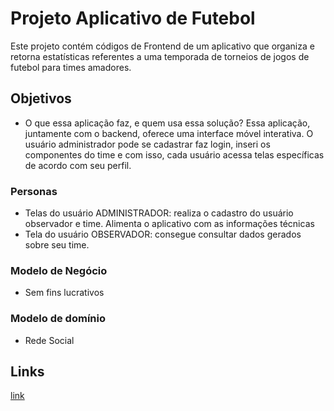 # Projeto Aplicativo de Futebol

Este projeto contém códigos de Frontend de um aplicativo que organiza e retorna estatísticas referentes a uma temporada de torneios de jogos de futebol para times amadores.

## Objetivos

- O que essa aplicação faz, e quem usa essa solução?
    Essa aplicação, juntamente com o backend, oferece uma interface móvel interativa.
    O usuário administrador pode se cadastrar faz login, inseri os componentes do time e com isso, cada usuário acessa telas específicas de acordo com seu perfil.
### Personas
 - Telas do usuário ADMINISTRADOR: realiza o cadastro do usuário observador e time. Alimenta o aplicativo com as informações técnicas
 - Tela do usuário OBSERVADOR: consegue consultar dados gerados sobre seu time.
### Modelo de Negócio
 - Sem fins lucrativos
### Modelo de domínio
 - Rede Social

  ## Links
  [link](https://code.visualstudio.com/download)
  
